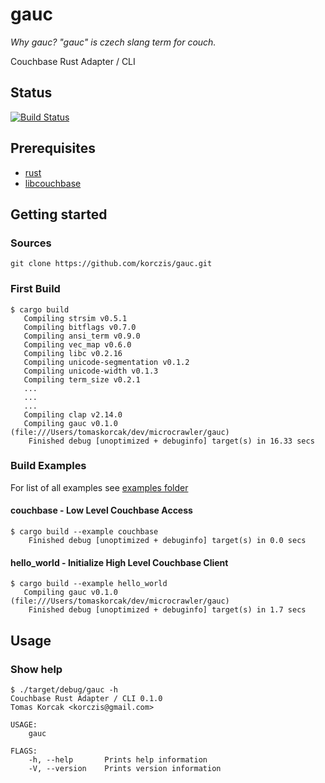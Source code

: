 # gauc

*Why gauc? "gauc" is czech slang term for couch.*

Couchbase Rust Adapter / CLI

## Status

[![Build Status](https://travis-ci.org/korczis/gauc.svg?branch=master)](https://travis-ci.org/korczis/gauc)

## Prerequisites

- [rust](https://www.rust-lang.org/en-US/)
- [libcouchbase](https://github.com/couchbase/libcouchbase)

## Getting started

### Sources

```
git clone https://github.com/korczis/gauc.git
```

### First Build

```
$ cargo build
   Compiling strsim v0.5.1
   Compiling bitflags v0.7.0
   Compiling ansi_term v0.9.0
   Compiling vec_map v0.6.0
   Compiling libc v0.2.16
   Compiling unicode-segmentation v0.1.2
   Compiling unicode-width v0.1.3
   Compiling term_size v0.2.1
   ...
   ...
   ...
   Compiling clap v2.14.0
   Compiling gauc v0.1.0 (file:///Users/tomaskorcak/dev/microcrawler/gauc)
    Finished debug [unoptimized + debuginfo] target(s) in 16.33 secs
```

### Build Examples

For list of all examples see [examples folder](https://github.com/korczis/gauc/tree/master/examples)

#### couchbase - Low Level Couchbase Access

```
$ cargo build --example couchbase
    Finished debug [unoptimized + debuginfo] target(s) in 0.0 secs
```

#### hello_world - Initialize High Level Couchbase Client

```
$ cargo build --example hello_world
   Compiling gauc v0.1.0 (file:///Users/tomaskorcak/dev/microcrawler/gauc)
    Finished debug [unoptimized + debuginfo] target(s) in 1.7 secs
```

## Usage

### Show help

```
$ ./target/debug/gauc -h
Couchbase Rust Adapter / CLI 0.1.0
Tomas Korcak <korczis@gmail.com>

USAGE:
    gauc

FLAGS:
    -h, --help       Prints help information
    -V, --version    Prints version information
```
